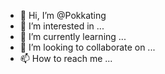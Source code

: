 - 👋 Hi, I’m @Pokkating
- 👀 I’m interested in ...
- 🌱 I’m currently learning ...
- 💞️ I’m looking to collaborate on ...
- 📫 How to reach me ...

<!---
Pokkating/Pokkating is a ✨ special ✨ repository because its `README.md` (this file) appears on your GitHub profile.
You can click the Preview link to take a look at your changes.
--->
